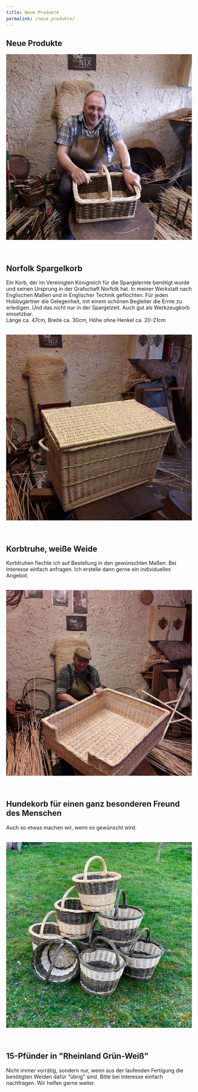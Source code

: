 ```yaml
---
title: Neue Produkte
permalink: /neue_produkte/
---
```


## Neue Produkte

<div style="display: flex; align-items: center; gap: 2rem; flex-wrap: wrap;">
  <div style="flex: 1; min-width: 250px;">
    <img src="../assets/images/norfolk_spargelkorb.jpg" alt="Norfolk Spargelkorb" style="width: 100%; height: auto;">
  </div>
  <div style="flex: 2; min-width: 250px;">
    <h2>Norfolk Spargelkorb</h2>
    <p>
      Ein Korb, der im Vereinigten Königreich für die Spargelernte benötigt wurde und seinen Ursprung in der Grafschaft Norfolk hat. In meiner Werkstatt nach Englischen Maßen und in Englischer Technik geflochten. Für jeden Hobbygärtner die Gelegenheit, mit einem schönen Begleiter die Ernte zu erledigen. Und das nicht nur in der Spargelzeit.  Auch gut als Werkzeugkorb einsetzbar.<br>Länge ca. 47cm, Breite ca. 30cm, Höhe ohne Henkel ca. 20-21cm
    </p>
  </div>
</div>

<br>

<div style="display: flex; align-items: center; gap: 2rem; flex-wrap: wrap;">
  <div style="flex: 1; min-width: 250px;">
    <img src="../assets/images/korbtruhe.jpg" alt="Korbtruhe, weiße Weide" style="width: 100%; height: auto;">
  </div>
  <div style="flex: 2; min-width: 250px;">
    <h2>Korbtruhe, weiße Weide</h2>
    <p>
      Korbtruhen flechte ich auf Bestellung in den gewünschten Maßen. Bei Interesse einfach anfragen. Ich erstelle dann gerne ein individuelles Angebot. 
    </p>
  </div>
</div>

<br>

<div style="display: flex; align-items: center; gap: 2rem; flex-wrap: wrap;">
  <div style="flex: 1; min-width: 250px;">
    <img src="../assets/images/hundekorb.jpg" alt="Hundekorb für einen ganz besonderen Freund des Menschen" style="width: 100%; height: auto;">
  </div>
  <div style="flex: 2; min-width: 250px;">
    <h2>Hundekorb für einen ganz besonderen Freund des Menschen</h2>
    <p>
      Auch so etwas machen wir, wenn es gewünscht wird. 
    </p>
  </div>
</div>

<br>

<div style="display: flex; align-items: center; gap: 2rem; flex-wrap: wrap;">
  <div style="flex: 1; min-width: 250px;">
    <img src="../assets/images/15_pfuender.jpg" alt="15-Pfünder in Rheinland Grün-Weiß" style="width: 100%; height: auto;">
  </div>
  <div style="flex: 2; min-width: 250px;">
    <h2>15-Pfünder in "Rheinland Grün-Weiß"</h2>
    <p>
      Nicht immer vorrätig, sondern nur, wenn aus der laufenden Fertigung die benötigten Weiden dafür "übrig" sind.  Bitte bei Interesse einfach nachfragen. Wir helfen gerne weiter.
    </p>
  </div>
</div>
